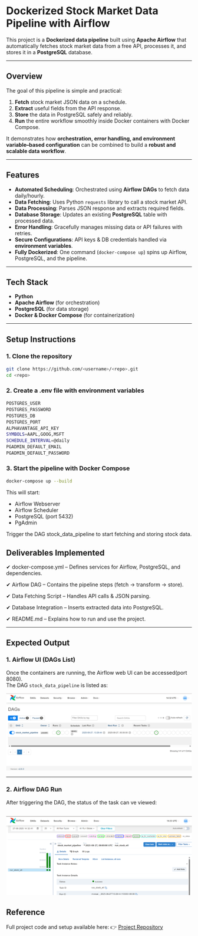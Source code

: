 # Dockerized Stock Market Data Pipeline with Airflow

This project is a **Dockerized data pipeline** built using **Apache Airflow** that automatically fetches stock market data from a free API, processes it, and stores it in a **PostgreSQL** database.  

---

## Overview  

The goal of this pipeline is simple and practical:  

1. **Fetch** stock market JSON data on a schedule.  
2. **Extract** useful fields from the API response.  
3. **Store** the data in PostgreSQL safely and reliably.  
4. **Run** the entire workflow smoothly inside Docker containers with Docker Compose.  

It demonstrates how **orchestration, error handling, and environment variable–based configuration** can be combined to build a **robust and scalable data workflow**.  

---

## Features  

- **Automated Scheduling**: Orchestrated using **Airflow DAGs** to fetch data daily/hourly.  
- **Data Fetching**: Uses Python `requests` library to call a stock market API.  
- **Data Processing**: Parses JSON response and extracts required fields.  
- **Database Storage**: Updates an existing **PostgreSQL** table with processed data.  
- **Error Handling**: Gracefully manages missing data or API failures with retries.  
- **Secure Configurations**: API keys & DB credentials handled via **environment variables**.  
- **Fully Dockerized**: One command (`docker-compose up`) spins up Airflow, PostgreSQL, and the pipeline.  

---

## Tech Stack  

- **Python**  
- **Apache Airflow** (for orchestration)  
- **PostgreSQL** (for data storage)  
- **Docker & Docker Compose** (for containerization)  

---

## Setup Instructions  

### 1️. Clone the repository  
```bash
git clone https://github.com/<username>/<repo>.git
cd <repo>
```

### 2️. Create a .env file with environment variables
```bash
POSTGRES_USER 
POSTGRES_PASSWORD  
POSTGRES_DB 
POSTGRES_PORT 
ALPHAVANTAGE_API_KEY 
SYMBOLS=AAPL,GOOG,MSFT  
SCHEDULE_INTERVAL=@daily  
PGADMIN_DEFAULT_EMAIL 
PGADMIN_DEFAULT_PASSWORD

```

### 3️. Start the pipeline with Docker Compose
```bash
docker-compose up --build
```
This will start:

- Airflow Webserver 
- Airflow Scheduler
- PostgreSQL (port 5432)
- PgAdmin 

Trigger the DAG stock_data_pipeline to start fetching and storing stock data.

## Deliverables Implemented
✔ docker-compose.yml – Defines services for Airflow, PostgreSQL, and dependencies.

✔ Airflow DAG – Contains the pipeline steps (fetch → transform → store).

✔ Data Fetching Script – Handles API calls & JSON parsing.

✔ Database Integration – Inserts extracted data into PostgreSQL.

✔ README.md – Explains how to run and use the project.

---
## Expected Output
### 1. Airflow UI (DAGs List)
Once the containers are running, the Airflow web UI can be accessed(port 8080).  
The DAG `stock_data_pipeline` is listed as:

![Airflow DAG List](docs/example1.png)

---

### 2. Airflow DAG Run
After triggering the DAG, the status of the task can ve viewed:  

![Airflow Graph View](docs/example2.png)
---

## Reference
Full project code and setup available here:
👉 [Project Repository](https://github.com/Pranathi-Chintarapu64/stock_market)
